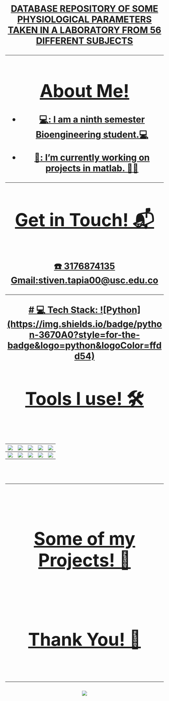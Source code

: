 <h1 align="center"> <a href=>DATABASE REPOSITORY OF SOME PHYSIOLOGICAL PARAMETERS TAKEN IN A LABORATORY FROM 56 DIFFERENT SUBJECTS                         

<hr>

<h1> About Me! 
</h1>
   
- 💻: I am a ninth semester Bioengineering student.💻

- 🔭: I’m currently working on projects in matlab. 🧠🤖

<hr>
<h1 align="center">Get in Touch! 📬
</h1>
<Br>
   ☎️ 3176874135
   Gmail:stiven.tapia00@usc.edu.co
<hr>
# 💻 Tech Stack:
![Python](https://img.shields.io/badge/python-3670A0?style=for-the-badge&logo=python&logoColor=ffdd54)

<h1>Tools I use! 🛠️</h1>
<Br>
 
|![](https://img.shields.io/badge/Python-FFD43B?style=for-the-badge&logo=python&logoColor=darkgreen)|![](https://img.shields.io/badge/TensorFlow-FF6F00?style=for-the-badge&logo=TensorFlow&logoColor=white)|![](https://img.shields.io/badge/scikit_learn-F7931E?style=for-the-badge&logo=scikit-learn&logoColor=white)|![](https://img.shields.io/badge/Keras-D00000?style=for-the-badge&logo=Keras&logoColor=white)|![](https://img.shields.io/badge/Jupyter-F37626.svg?&style=for-the-badge&logo=Jupyter&logoColor=white)|
|---|---|---|---|---|
|![](https://img.shields.io/badge/conda-342B029.svg?&style=for-the-badge&logo=anaconda&logoColor=white)|![](https://img.shields.io/badge/Pandas-2C2D72?style=for-the-badge&logo=pandas&logoColor=white)|![](https://img.shields.io/badge/Numpy-777BB4?style=for-the-badge&logo=numpy&logoColor=white)|![](https://img.shields.io/badge/Plotly-239120?style=for-the-badge&logo=plotly&logoColor=white)|![](https://img.shields.io/badge/And%20More!-yellow?style=for-the-badge)|
  

<Br>
<hr>
<Br>
<h1>Some of my Projects! 🎨</h1>
<Br>
<Br>
<h1>Thank You! 🤵 </h1>
<Br>

---
[![](https://visitcount.itsvg.in/api?id=stiven4270&icon=0&color=0)](https://visitcount.itsvg.in)

<!-- Proudly created with GPRM ( https://gprm.itsvg.in ) -->

